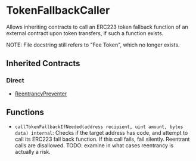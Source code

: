 # TokenFallbackCaller

Allows inheriting contracts to call an ERC223 token fallback function of an external contract upon token transfers, if such a function exists.

NOTE: File docstring still refers to "Fee Token", which no longer exists.

## Inherited Contracts

### Direct

* [ReentrancyPreventer](ReentrancyPreventer.md)

## Functions

* `callTokenFallbackIfNeeded(address recipient, uint amount, bytes data) internal`: Checks if the target address has code, and attempt to call its ERC223 fall back function. If this call fails, fail silently. Reentrant calls are disallowed. TODO: examine in what cases reentrancy is actually a risk.
